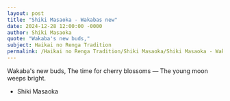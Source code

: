 ```yaml
---
layout: post
title: "Shiki Masaoka - Wakabas new"
date: 2024-12-28 12:00:00 -0000
author: Shiki Masaoka
quote: "Wakaba's new buds,"
subject: Haikai no Renga Tradition
permalink: /Haikai no Renga Tradition/Shiki Masaoka/Shiki Masaoka - Wakabas new
---
```


Wakaba's new buds,
The time for cherry blossoms —
The young moon weeps bright.

- Shiki Masaoka
